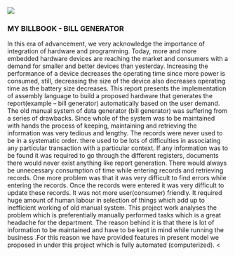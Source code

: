 ![](https://encrypted-tbn0.gstatic.com/images?q=tbn:ANd9GcQrdjuazzG-vKHLP2zfEk21hO5oK5_r49i4Xr3vHvg5b9qUFxJrCS2Rrgi0_4oS5DDRpt0&usqp=CAU)
</br>
<h3> MY BILLBOOK - BILL GENERATOR</h3>

In this era of advancement, we very acknowledge the importance of integration of
hardware and programming. Today, more and more embedded hardware devices are reaching the
market and consumers with a demand for smaller and better devices than yesterday. Increasing the
performance of a device decreases the operating time since more power is consumed, still, decreasing
the size of the device also decreases operating time as the battery size decreases. This report presents
the implementation of assembly language to build a proposed hardware that generates the
report(example – bill generator) automatically based on the user demand. 
</br>
The old manual system of data generator (bill generator) was suffering from a series of drawbacks.
Since whole of the system was to be maintained with hands the process of keeping, maintaining and
retrieving the information was very tedious and lengthy. The records were never used to be in a
systematic order. there used to be lots of difficulties in associating any particular transaction with a
particular context. If any information was to be found it was required to go through the different
registers, documents there would never exist anything like report generation. There would always be
unnecessary consumption of time while entering records and retrieving records. One more problem
was that it was very difficult to find errors while entering the records. Once the records were entered
it was very difficult to update these records.
It was not more user(consumer) friendly. It required huge amount of human labour in selection of
things which add up to inefficient working of old manual system.
This project work analyses the problem which is preferentially manually performed tasks which is a
great headache for the department. The reason behind it is that there is lot of information to be
maintained and have to be kept in mind while running the business .For this reason we have provided
features in present model we proposed in under this project which is fully automated
(computerized).
<
